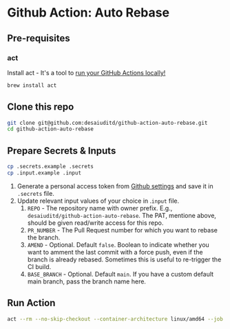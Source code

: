 # Github Action: Auto Rebase

## Pre-requisites

### act

Install act - It's a tool to [run your GitHub Actions locally!](https://nektosact.com/introduction.html)

```bash
brew install act
```

## Clone this repo

```bash
git clone git@github.com:desaiuditd/github-action-auto-rebase.git
cd github-action-auto-rebase
```

## Prepare Secrets & Inputs

```bash
cp .secrets.example .secrets
cp .input.example .input
```

1. Generate a personal access token from [Github settings](https://github.com/settings/personal-access-tokens) and save it in `.secrets` file.
2. Update relevant input values of your choice in .`input` file.
    1. `REPO` - The repository name with owner prefix. E.g., `desaiuditd/github-action-auto-rebase`. The PAT, mentione above, should be given read/write access for this repo.
    2. `PR_NUMBER` - The Pull Request number for which you want to rebase the branch.
    3. `AMEND` - Optional. Default `false`. Boolean to indicate whether you want to amment the last commit with a force push, even if the branch is already rebased. Sometimes this is useful to re-trigger the CI build.
    4. `BASE_BRANCH` - Optional. Default `main`. If you have a custom default main branch, pass the branch name here.

## Run Action

```bash
act --rm --no-skip-checkout --container-architecture linux/amd64 --job auto-rebase
```

